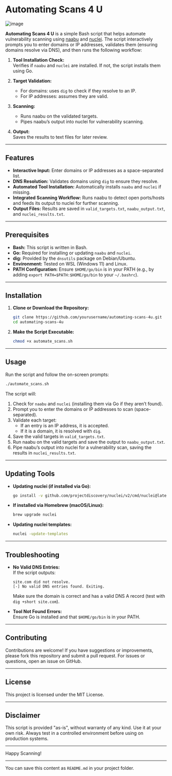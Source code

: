 # Automating Scans 4 U

![image](https://github.com/user-attachments/assets/b70c7831-5448-416a-a660-5a484eecbabe)


**Automating Scans 4 U** is a simple Bash script that helps automate vulnerability scanning using [naabu](https://github.com/projectdiscovery/naabu) and [nuclei](https://github.com/projectdiscovery/nuclei). The script interactively prompts you to enter domains or IP addresses, validates them (ensuring domains resolve via DNS), and then runs the following workflow:

1. **Tool Installation Check:**  
   Verifies if `naabu` and `nuclei` are installed. If not, the script installs them using Go.

2. **Target Validation:**  
   - For domains: uses `dig` to check if they resolve to an IP.
   - For IP addresses: assumes they are valid.

3. **Scanning:**  
   - Runs naabu on the validated targets.
   - Pipes naabu’s output into nuclei for vulnerability scanning.

4. **Output:**  
   Saves the results to text files for later review.

---

## Features

- **Interactive Input:** Enter domains or IP addresses as a space-separated list.
- **DNS Resolution:** Validates domains using `dig` to ensure they resolve.
- **Automated Tool Installation:** Automatically installs `naabu` and `nuclei` if missing.
- **Integrated Scanning Workflow:** Runs naabu to detect open ports/hosts and feeds its output to nuclei for further scanning.
- **Output Files:** Results are saved in `valid_targets.txt`, `naabu_output.txt`, and `nuclei_results.txt`.

---

## Prerequisites

- **Bash:** This script is written in Bash.
- **Go:** Required for installing or updating `naabu` and `nuclei`.
- **dig:** Provided by the `dnsutils` package on Debian/Ubuntu.
- **Environment:** Tested on WSL (Windows 11) and Linux.
- **PATH Configuration:** Ensure `$HOME/go/bin` is in your PATH (e.g., by adding `export PATH=$PATH:$HOME/go/bin` to your `~/.bashrc`).

---

## Installation

1. **Clone or Download the Repository:**

   ```bash
   git clone https://github.com/yourusername/automating-scans-4u.git
   cd automating-scans-4u
   ```

2. **Make the Script Executable:**

   ```bash
   chmod +x automate_scans.sh
   ```

---

## Usage

Run the script and follow the on-screen prompts:

```bash
./automate_scans.sh
```

The script will:

1. Check for `naabu` and `nuclei` (installing them via Go if they aren’t found).
2. Prompt you to enter the domains or IP addresses to scan (space-separated).
3. Validate each target:
   - If an entry is an IP address, it is accepted.
   - If it is a domain, it is resolved with `dig`.
4. Save the valid targets in `valid_targets.txt`.
5. Run naabu on the valid targets and save the output to `naabu_output.txt`.
6. Pipe naabu’s output into nuclei for a vulnerability scan, saving the results in `nuclei_results.txt`.

---

## Updating Tools

- **Updating nuclei (if installed via Go):**

  ```bash
  go install -v github.com/projectdiscovery/nuclei/v2/cmd/nuclei@latest
  ```

- **If installed via Homebrew (macOS/Linux):**

  ```bash
  brew upgrade nuclei
  ```

- **Updating nuclei templates:**

  ```bash
  nuclei -update-templates
  ```

---

## Troubleshooting

- **No Valid DNS Entries:**  
  If the script outputs:
  
  ```
  site.com did not resolve.
  [-] No valid DNS entries found. Exiting.
  ```
  
  Make sure the domain is correct and has a valid DNS A record (test with `dig +short site.com`).

- **Tool Not Found Errors:**  
  Ensure Go is installed and that `$HOME/go/bin` is in your PATH.

---

## Contributing

Contributions are welcome! If you have suggestions or improvements, please fork this repository and submit a pull request. For issues or questions, open an issue on GitHub.

---

## License

This project is licensed under the MIT License. 

---

## Disclaimer

This script is provided "as-is", without warranty of any kind. Use it at your own risk. Always test in a controlled environment before using on production systems.

---

Happy Scanning!  

---

You can save this content as `README.md` in your project folder.
